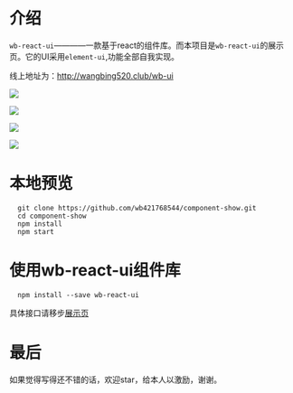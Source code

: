 # 介绍
`wb-react-ui`————一款基于react的组件库。而本项目是`wb-react-ui`的展示页。它的UI采用`element-ui`,功能全部自我实现。

线上地址为：http://wangbing520.club/wb-ui


![](https://user-gold-cdn.xitu.io/2019/2/4/168b74adf4368737?w=2124&h=1470&f=png&s=250211)


![](https://user-gold-cdn.xitu.io/2019/2/4/168b74b47e275772?w=1700&h=1530&f=png&s=241482)


![](https://user-gold-cdn.xitu.io/2019/2/4/168b74bcc7b7594d?w=2574&h=1472&f=png&s=276203)

![](https://user-gold-cdn.xitu.io/2019/2/4/168b74c56e38825c?w=1408&h=1530&f=png&s=163579)

# 本地预览
```shell
  git clone https://github.com/wb421768544/component-show.git
  cd component-show
  npm install
  npm start
```

# 使用wb-react-ui组件库
```shell
  npm install --save wb-react-ui
```
具体接口请移步[展示页](http://wangbing520.club/wb-ui)

# 最后
如果觉得写得还不错的话，欢迎star，给本人以激励，谢谢。
